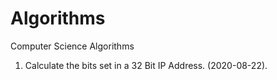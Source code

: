 # Algorithms
Computer Science Algorithms

1. Calculate the bits set in a 32 Bit IP Address. (2020-08-22).
